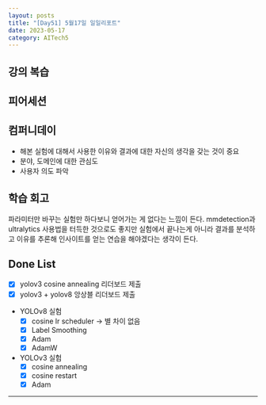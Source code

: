 ```yaml
---
layout: posts
title: "[Day51] 5월17일 일일리포트"
date: 2023-05-17
category: AITech5
---
```


## 강의 복습

## 피어세션

## 컴퍼니데이

- 해본 실험에 대해서 사용한 이유와 결과에 대한 자신의 생각을 갖는 것이 중요
- 분야, 도메인에 대한 관심도
- 사용자 의도 파악

## 학습 회고

파라미터만 바꾸는 실험만 하다보니 얻어가는 게 없다는 느낌이 든다. mmdetection과 ultralytics 사용법을 터득한 것으로도 좋지만 실험에서 끝나는게 아니라 결과를 분석하고 이유를 추론해 인사이트를 얻는 연습을 해야겠다는 생각이 든다.

## Done List

- [x]  yolov3 cosine annealing 리더보드 제출
- [x]  yolov3 + yolov8 앙상블 리더보드 제출
- YOLOv8 실험
    - [x]  cosine lr scheduler → 별 차이 없음
    - [x]  Label Smoothing
    - [x]  Adam
    - [x]  AdamW
- YOLOv3 실험
    - [x]  cosine annealing
    - [x]  cosine restart
    - [x]  Adam
    
---
